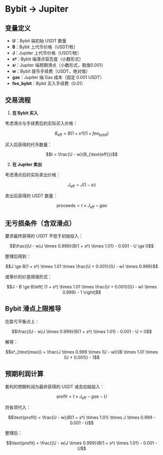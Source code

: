 # Bybit → Jupiter
  
## 变量定义

- **U**：Bybit 端初始 USDT 数量  
- **B**：Bybit 上代币价格（USDT/枚）  
- **J**：Jupiter 上代币价格（USDT/枚）  
- **sᴮ**：Bybit 端滑点容忍度（小数形式）  
- **sᴶ**：Jupiter 端预期滑点（小数形式，取值0.001）
- **w**：Bybit 提币手续费（USDT，绝对值）  
- **gas**：Jupiter 端 Gas 成本（固定 0.001 USDT）  
- **fee_bybit**：Bybit 买入手续费（0.01）

## 交易流程

1. **在 Bybit 买入**

考虑滑点与手续费后的实际买入价格：
  
$$B_{\text{eff}} = B(1 + sᴮ)(1 + fee_{\text{bybit}})$$
  
买入后获得的代币数量：

$$t = \frac{U - w}{B_{\text{eff}}}$$


2. **在 Jupiter 卖出**

考虑滑点后的实际卖出价格：

$$J_{\text{eff}} = J(1 - sᴶ)$$

卖出后获得的 USDT 数量：

$$\text{proceeds} = t \times J_{\text{eff}} - gas$$

## 无亏损条件（含双滑点）

要求最终获得的 USDT 不低于初始投入：

$$\frac{(U - w)J \times 0.999}{B(1 + sᴮ) \times 1.01} - 0.001 - U \ge 0$$

整理后得到：

$$J \ge B(1 + sᴮ) \times 1.01 \times \frac{U + 0.001}{(U - w) \times 0.999}$$

或等价的价差阈值形式：

$$J - B \ge B\left[ (1 + sᴮ) \times 1.01 \times \frac{U + 0.001}{(U - w) \times 0.999} - 1 \right]$$



## Bybit 滑点上限推导

在盈亏平衡点上：

$$\frac{(U - w)J \times 0.999}{B(1 + sᴮ) \times 1.01} - 0.001 - U = 0$$

解得：

$$sᴮ_{\text{max}} = \frac{J \times 0.999 \times (U - w)}{B \times 1.01 \times (U + 0.001)} - 1$$



## 预期利润计算

套利的预期利润为最终获得的 USDT 减去初始投入：

$$\text{profit} = t \times J_{\text{eff}} - gas - U$$

将各项代入：

$$\text{profit} = \frac{U - w}{B(1 + sᴮ) \times 1.01} \times J \times 0.999 - 0.001 - U$$

整理后：

$$\text{profit} = \frac{(U - w)J \times 0.999}{B(1 + sᴮ) \times 1.01} - 0.001 - U$$